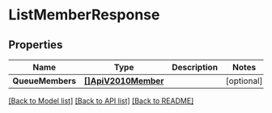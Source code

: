 # ListMemberResponse

## Properties

Name | Type | Description | Notes
------------ | ------------- | ------------- | -------------
**QueueMembers** | [**[]ApiV2010Member**](ApiV2010Member.md) |  |[optional] 

[[Back to Model list]](../README.md#documentation-for-models) [[Back to API list]](../README.md#documentation-for-api-endpoints) [[Back to README]](../README.md)


